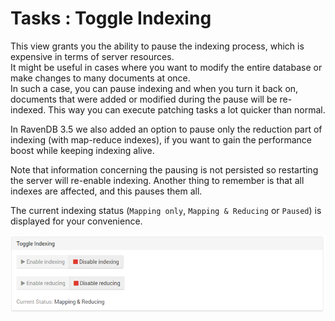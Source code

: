 # Tasks : Toggle Indexing

This view grants you the ability to pause the indexing process, which is expensive in terms of server resources.   
It might be useful in cases where you want to modify the entire database or make changes to many documents at once.    
In such a case, you can pause indexing and when you turn it back on, documents that were added or modified during 
the pause will be re-indexed. This way you can execute patching tasks a lot quicker than normal.

In RavenDB 3.5 we also added an option to pause only the reduction part of indexing (with map-reduce indexes), 
if you want to gain the performance boost while keeping indexing alive. 

Note that information concerning the pausing is not persisted so restarting the server will re-enable indexing.
Another thing to remember is that all indexes are affected, and this pauses them all.

The current indexing status (`Mapping only`, `Mapping & Reducing` or `Paused`) is displayed for your convenience.

![Figure 1. Tasks. Toggle Indexing Tab.](images/tasks-toggle_indexing_tab-1.png)